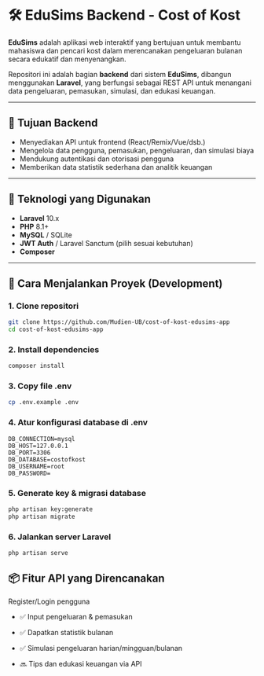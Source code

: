 # 🛠️ EduSims Backend - Cost of Kost

**EduSims** adalah aplikasi web interaktif yang bertujuan untuk membantu mahasiswa dan pencari kost dalam merencanakan pengeluaran bulanan secara edukatif dan menyenangkan.

Repositori ini adalah bagian **backend** dari sistem **EduSims**, dibangun menggunakan **Laravel**, yang berfungsi sebagai REST API untuk menangani data pengeluaran, pemasukan, simulasi, dan edukasi keuangan.

---

## 🎯 Tujuan Backend
- Menyediakan API untuk frontend (React/Remix/Vue/dsb.)
- Mengelola data pengguna, pemasukan, pengeluaran, dan simulasi biaya
- Mendukung autentikasi dan otorisasi pengguna
- Memberikan data statistik sederhana dan analitik keuangan

---

## 🔧 Teknologi yang Digunakan
- **Laravel** 10.x
- **PHP** 8.1+
- **MySQL** / SQLite
- **JWT Auth** / Laravel Sanctum (pilih sesuai kebutuhan)
- **Composer**

---

## 🚀 Cara Menjalankan Proyek (Development)

### 1. Clone repositori
```bash
git clone https://github.com/Mudien-UB/cost-of-kost-edusims-app
cd cost-of-kost-edusims-app
```

### 2. Install dependencies
```bash
composer install
```

### 3. Copy file .env
```bash
cp .env.example .env
```
### 4. Atur konfigurasi database di .env

```
DB_CONNECTION=mysql
DB_HOST=127.0.0.1
DB_PORT=3306
DB_DATABASE=costofkost
DB_USERNAME=root
DB_PASSWORD=
```

### 5. Generate key & migrasi database
```bash
php artisan key:generate
php artisan migrate
```

### 6. Jalankan server Laravel
```bash
php artisan serve
```

## 📦 Fitur API yang Direncanakan
Register/Login pengguna

- ✅ Input pengeluaran & pemasukan

- ✅ Dapatkan statistik bulanan

- ✅ Simulasi pengeluaran harian/mingguan/bulanan

- 🔜 Tips dan edukasi keuangan via API


